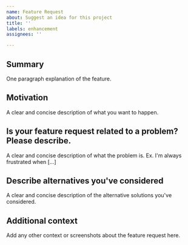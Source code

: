```yaml
---
name: Feature Request
about: Suggest an idea for this project
title: ''
labels: enhancement
assignees: ''

---
```


## Summary
One paragraph explanation of the feature.

## Motivation
A clear and concise description of what you want to happen.

## Is your feature request related to a problem? Please describe.
A clear and concise description of what the problem is. Ex. I'm always frustrated when [...]

## Describe alternatives you've considered
A clear and concise description of the alternative solutions you've considered.

## Additional context
Add any other context or screenshots about the feature request here.
